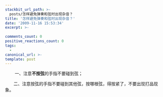 ```yaml
---
stackbit_url_path: >-
  posts/怎样避免弹奏和弦时出现杂音？
title: '怎样避免弹奏和弦时出现杂音？'
date: '2009-11-16 15:53:34'
excerpt: >-
  
comments_count: 0
positive_reactions_count: 0
tags: 
  - 
canonical_url: >-
template: post
---
```

<div style="text-indent: 2em;"><p>&nbsp;一、注意<strong>不按弦</strong>的手指不要碰到弦；</p><p>二、注意按弦的手指不要碰到其他弦，按哪根弦，得按紧了，不要出现打品现象。</p><p>&nbsp;</p></div>